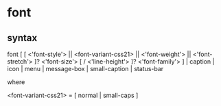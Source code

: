 # font

## syntax

font [ [ <'font-style'> || \<font-variant-css21> || <'font-weight'> || <'font-stretch'> ]? <'font-size'> [ / <'line-height'> ]? <'font-family'> ] | caption | icon | menu | message-box | small-caption | status-bar

where

\<font-variant-css21> = [ normal | small-caps ]
